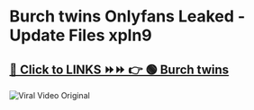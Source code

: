 
 # Burch twins Onlyfans Leaked - Update Files xpln9

## <h2><a href="https://clipsfans.com/Burch_twins&ref=git">🔗 Click to LINKS ⏩⏩ 👉 🟢 Burch twins </a></h2>

<a href="https://clipsfans.com/Burch_twins&ref=git" rel="nofollow" data-target="animated-image.originalLink"><img src="https://i.ibb.co.com/xMMVF88/686577567.gif" alt="Viral Video Original" style="max-width: 100%; display: inline-block;" data-target="animated-image.originalImage"></a>

